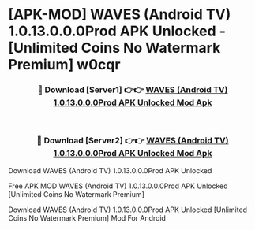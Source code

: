 # [APK-MOD] WAVES (Android TV) 1.0.13.0.0.0Prod APK Unlocked - [Unlimited Coins No Watermark Premium] w0cqr



<div align="center">
<h3>🔴 Download [Server1] 👉👉 <a href="https://momento.my/?title=WAVES_(Android_TV)_1.0.13.0.0.0Prod_APK_Unlocked">WAVES (Android TV) 1.0.13.0.0.0Prod APK Unlocked Mod Apk</a></h3><br>

<h3>🔴 Download [Server2] 👉👉 <a href="https://momento.my/?title=WAVES_(Android_TV)_1.0.13.0.0.0Prod_APK_Unlocked">WAVES (Android TV) 1.0.13.0.0.0Prod APK Unlocked Mod Apk</a></h3>
</div>



Download WAVES (Android TV) 1.0.13.0.0.0Prod APK Unlocked 

Free APK MOD WAVES (Android TV) 1.0.13.0.0.0Prod APK Unlocked [Unlimited Coins No Watermark Premium]

Download WAVES (Android TV) 1.0.13.0.0.0Prod APK Unlocked [Unlimited Coins No Watermark Premium] Mod For Android
